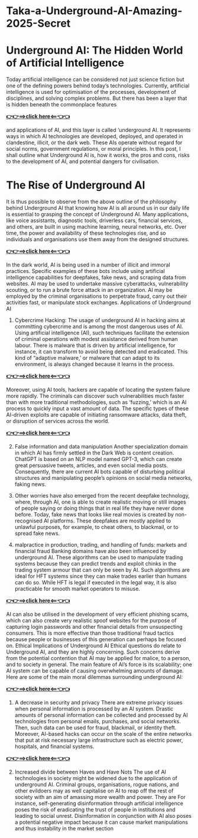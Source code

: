 # Taka-a-Underground-AI-Amazing-2025-Secret
# Underground AI: The Hidden World of Artificial Intelligence
Today artificial intelligence can be considered not just science fiction but one of the defining powers behind today’s technologies. Currently, artificial intelligence is used for optimisation of the processes, development of disciplines, and solving complex problems. But there has been a layer that is hidden beneath the commonplace features

**[👉👉==>click here<==👈👈](https://tcrmart.com/taka-aunderground-aiamazing-2025/)**

and applications of AI, and this layer is called ‘underground AI. It represents ways in which AI technologies are developed, deployed, and operated in clandestine, illicit, or the dark web. These AIs operate without regard for social norms, government regulations, or moral principles. In this post, I shall outline what Underground AI is, how it works, the pros and cons, risks to the development of AI, and potential dangers for civilisation.
# The Rise of Underground AI
It is thus possible to observe from the above outline of the philosophy behind Underground AI that knowing how AI is all around us in our daily life is essential to grasping the concept of Underground AI. Many applications, like voice assistants, diagnostic tools, driverless cars, financial services, and others, are built in using machine learning, neural networks, etc. Over time, the power and availability of these technologies rise, and so individuals and organisations use them away from the designed structures.

**[👉👉==>click here<==👈👈](https://tcrmart.com/taka-aunderground-aiamazing-2025/)**

In the dark world, AI is being used in a number of illicit and immoral practices. Specific examples of these bots include using artificial intelligence capabilities for deepfakes, fake news, and scraping data from websites. AI may be used to undertake massive cyberattacks, vulnerability scouting, or to run a brute force attack in an organization. AI may be employed by the criminal organisations to perpetrate fraud, carry out their activities fast, or manipulate stock exchanges.
Applications of Underground AI
1. Cybercrime Hacking: The usage of underground AI in hacking aims at committing cybercrime and is among the most dangerous uses of AI. Using artificial intelligence (AI), such techniques facilitate the extension of criminal operations with modest assistance derived from human labour. There is malware that is driven by artificial intelligence, for instance, it can transform to avoid being detected and eradicated. This kind of “adaptive malware,’ or malware that can adapt to its environment, is always changed because it learns in the process.

**[👉👉==>click here<==👈👈](https://tcrmart.com/taka-aunderground-aiamazing-2025/)**

Moreover, using AI tools, hackers are capable of locating the system failure more rapidly. The criminals can discover such vulnerabilities much faster than with more traditional methodologies, such as ‘fuzzing,’ which is an AI process to quickly input a vast amount of data. The specific types of these AI-driven exploits are capable of initiating ransomware attacks, data theft, or disruption of services across the world.

**[👉👉==>click here<==👈👈](https://tcrmart.com/taka-aunderground-aiamazing-2025/)**

2. False information and data manipulation Another specialization domain in which AI has firmly settled in the Dark Web is content creation.  ChatGPT is based on an NLP model named GPT-3, which can create great persuasive tweets, articles, and even social media posts. Consequently, there are current AI bots capable of disturbing political structures and manipulating people’s opinions on social media networks, faking news.
3. Other worries have also emerged from the recent deepfake technology, where, through AI, one is able to create realistic moving or still images of people saying or doing things that in real life they have never done before. Today, fake news that looks like real movies is created by non-recognised AI platforms. These deepfakes are mostly applied to unlawful purposes, for example, to cheat others, to blackmail, or to spread fake news.


3. malpractice in production, trading, and handling of funds: markets and financial fraud Banking domains have also been influenced by underground AI. These algorithms can be used to manipulate trading systems because they can predict trends and exploit chinks in the trading system armour that can only be seen by AI. Such algorithms are ideal for HFT systems since they can make trades earlier than humans can do so. While HFT is legal if executed in the legal way, it is also practicable for smooth market operators to misuse.

**[👉👉==>click here<==👈👈](https://tcrmart.com/taka-aunderground-aiamazing-2025/)**

AI can also be utilised in the development of very efficient phishing scams, which can also create very realistic spoof websites for the purpose of capturing login passwords and other financial details from unsuspecting consumers. This is more effective than those traditional fraud tactics because people or businesses of this generation can perhaps be focused on.
Ethical Implications of Underground AI
Ethical questions do relate to Underground AI, and they are highly concerning. Such concerns derive from the potential contention that AI may be applied for malice, to a person, and to society in general. The main feature of AI’s force is its scalability; one AI system can be capable of causing overwhelming amounts of damage. Here are some of the main moral dilemmas surrounding underground AI:

**[👉👉==>click here<==👈👈](https://tcrmart.com/taka-aunderground-aiamazing-2025/)**

1. A decrease in security and privacy There are extreme privacy issues when personal information is processed by an AI system. Drastic amounts of personal information can be collected and processed by AI technologies from personal emails, purchases, and social networks. Then, such data can be used for fraud, blackmail, or identity theft. Moreover, AI-based hacks can occur on the scale of the entire networks that put at risk necessary large infrastructure such as electric power, hospitals, and financial systems.

**[👉👉==>click here<==👈👈](https://tcrmart.com/taka-aunderground-aiamazing-2025/)**

2. Increased divide between Haves and Have Nots The use of AI technologies in society might be widened due to the application of underground AI. Criminal groups, organisations, rogue nations, and other evildoers may as well capitalise on AI to reap off the rest of society with an aim of amassing more wealth and power. They are For instance, self-generating disinformation through artificial intelligence poses the risk of eradicating the trust of people in institutions and leading to social unrest. Disinformation in conjunction with AI also poses a potential negative impact because it can cause market manipulations and thus instability in the market section
